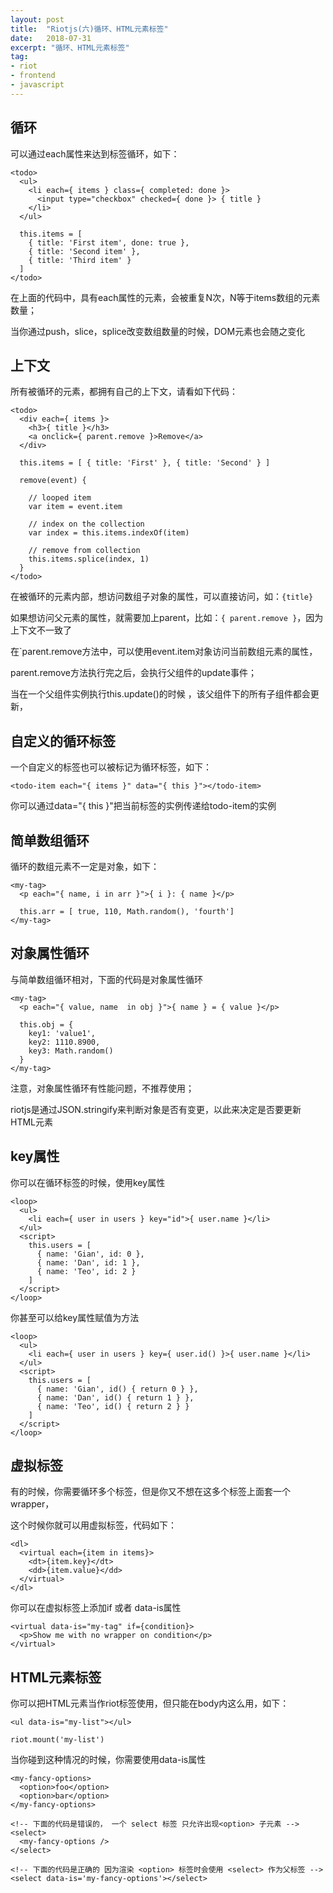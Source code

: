 ```yaml
---
layout: post
title:  "Riotjs(六)循环、HTML元素标签"
date:   2018-07-31
excerpt: "循环、HTML元素标签"
tag:
- riot
- frontend
- javascript
---
```


## 循环
可以通过each属性来达到标签循环，如下：

    <todo>
      <ul>
        <li each={ items } class={ completed: done }>
          <input type="checkbox" checked={ done }> { title }
        </li>
      </ul>

      this.items = [
        { title: 'First item', done: true },
        { title: 'Second item' },
        { title: 'Third item' }
      ]
    </todo>

在上面的代码中，具有each属性的元素，会被重复N次，N等于items数组的元素数量；

当你通过push，slice，splice改变数组数量的时候，DOM元素也会随之变化

## 上下文
所有被循环的元素，都拥有自己的上下文，请看如下代码：

    <todo>
      <div each={ items }>
        <h3>{ title }</h3>
        <a onclick={ parent.remove }>Remove</a>
      </div>

      this.items = [ { title: 'First' }, { title: 'Second' } ]

      remove(event) {

        // looped item
        var item = event.item

        // index on the collection
        var index = this.items.indexOf(item)

        // remove from collection
        this.items.splice(index, 1)
      }
    </todo>

在被循环的元素内部，想访问数组子对象的属性，可以直接访问，如：`{title}`

如果想访问父元素的属性，就需要加上parent，比如：`{ parent.remove }`，因为上下文不一致了

在`parent.remove方法中，可以使用event.item对象访问当前数组元素的属性，

parent.remove方法执行完之后，会执行父组件的update事件；

当在一个父组件实例执行this.update()的时候 ，该父组件下的所有子组件都会更新，

## 自定义的循环标签
一个自定义的标签也可以被标记为循环标签，如下：

    <todo-item each="{ items }" data="{ this }"></todo-item>

你可以通过data="{ this }"把当前标签的实例传递给todo-item的实例

## 简单数组循环
循环的数组元素不一定是对象，如下：

    <my-tag>
      <p each="{ name, i in arr }">{ i }: { name }</p>

      this.arr = [ true, 110, Math.random(), 'fourth']
    </my-tag>

## 对象属性循环
与简单数组循环相对，下面的代码是对象属性循环

    <my-tag>
      <p each="{ value, name  in obj }">{ name } = { value }</p>

      this.obj = {
        key1: 'value1',
        key2: 1110.8900,
        key3: Math.random()
      }
    </my-tag>

注意，对象属性循环有性能问题，不推荐使用；

riotjs是通过JSON.stringify来判断对象是否有变更，以此来决定是否要更新HTML元素

## key属性
你可以在循环标签的时候，使用key属性

    <loop>
      <ul>
        <li each={ user in users } key="id">{ user.name }</li>
      </ul>
      <script>
        this.users = [
          { name: 'Gian', id: 0 },
          { name: 'Dan', id: 1 },
          { name: 'Teo', id: 2 }
        ]
      </script>
    </loop>

你甚至可以给key属性赋值为方法

    <loop>
      <ul>
        <li each={ user in users } key={ user.id() }>{ user.name }</li>
      </ul>
      <script>
        this.users = [
          { name: 'Gian', id() { return 0 } },
          { name: 'Dan', id() { return 1 } },
          { name: 'Teo', id() { return 2 } }
        ]
      </script>
    </loop>

## 虚拟标签
有的时候，你需要循环多个标签，但是你又不想在这多个标签上面套一个wrapper，

这个时候你就可以用虚拟标签，代码如下：

    <dl>
      <virtual each={item in items}>
        <dt>{item.key}</dt>
        <dd>{item.value}</dd>
      </virtual>
    </dl>

你可以在虚拟标签上添加if 或者 data-is属性

    <virtual data-is="my-tag" if={condition}>
      <p>Show me with no wrapper on condition</p>
    </virtual>

## HTML元素标签

你可以把HTML元素当作riot标签使用，但只能在body内这么用，如下：

    <ul data-is="my-list"></ul>

    riot.mount('my-list')

当你碰到这种情况的时候，你需要使用data-is属性

    <my-fancy-options>
      <option>foo</option>
      <option>bar</option>
    </my-fancy-options>

    <!-- 下面的代码是错误的， 一个 select 标签 只允许出现<option> 子元素 -->
    <select>
      <my-fancy-options />
    </select>

    <!-- 下面的代码是正确的 因为渲染 <option> 标签时会使用 <select> 作为父标签 -->
    <select data-is='my-fancy-options'></select>